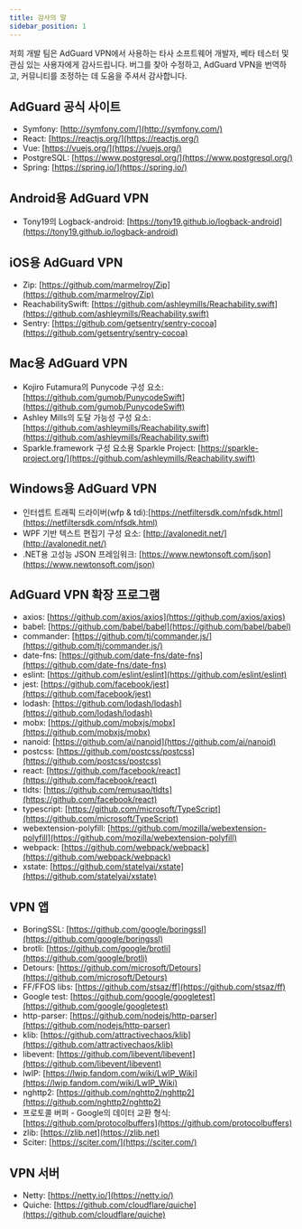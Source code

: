 ```yaml
---
title: 감사의 말
sidebar_position: 1
---
```


저희 개발 팀은 AdGuard VPN에서 사용하는 타사 소프트웨어 개발자, 베타 테스터 및 관심 있는 사용자에게 감사드립니다. 버그를 찾아 수정하고, AdGuard VPN을 번역하고, 커뮤니티를 조정하는 데 도움을 주셔서 감사합니다.

## AdGuard 공식 사이트

* Symfony: [http://symfony.com/](http://symfony.com/)
* React: [https://reactjs.org/](https://reactjs.org/)
* Vue: [https://vuejs.org/](https://vuejs.org/)
* PostgreSQL: [https://www.postgresql.org/](https://www.postgresql.org/)
* Spring: [https://spring.io/](https://spring.io/)

## Android용 AdGuard VPN

* Tony19의 Logback-android: [https://tony19.github.io/logback-android](https://tony19.github.io/logback-android)

## iOS용 AdGuard VPN

* Zip: [https://github.com/marmelroy/Zip](https://github.com/marmelroy/Zip)
* ReachabilitySwift: [https://github.com/ashleymills/Reachability.swift](https://github.com/ashleymills/Reachability.swift)
* Sentry: [https://github.com/getsentry/sentry-cocoa](https://github.com/getsentry/sentry-cocoa)

## Mac용 AdGuard VPN

* Kojiro Futamura의 Punycode 구성 요소: [https://github.com/gumob/PunycodeSwift](https://github.com/gumob/PunycodeSwift)
* Ashley Mills의 도달 가능성 구성 요소: [https://github.com/ashleymills/Reachability.swift](https://github.com/ashleymills/Reachability.swift)
* Sparkle.framework 구성 요소용 Sparkle Project: [https://sparkle-project.org/](https://github.com/ashleymills/Reachability.swift)

## Windows용 AdGuard VPN

* 인터셉트 트래픽 드라이버(wfp & tdi):[https://netfiltersdk.com/nfsdk.html](https://netfiltersdk.com/nfsdk.html)
* WPF 기반 텍스트 편집기 구성 요소: [http://avalonedit.net/](http://avalonedit.net/)
* .NET용 고성능 JSON 프레임워크: [https://www.newtonsoft.com/json](https://www.newtonsoft.com/json)

## AdGuard VPN 확장 프로그램

* axios: [https://github.com/axios/axios](https://github.com/axios/axios)
* babel: [https://github.com/babel/babel](https://github.com/babel/babel)
* commander: [https://github.com/tj/commander.js/](https://github.com/tj/commander.js/)
* date-fns: [https://github.com/date-fns/date-fns](https://github.com/date-fns/date-fns)
* eslint: [https://github.com/eslint/eslint](https://github.com/eslint/eslint)
* jest: [https://github.com/facebook/jest](https://github.com/facebook/jest)
* lodash: [https://github.com/lodash/lodash](https://github.com/lodash/lodash)
* mobx: [https://github.com/mobxjs/mobx](https://github.com/mobxjs/mobx)
* nanoid: [https://github.com/ai/nanoid](https://github.com/ai/nanoid)
* postcss: [https://github.com/postcss/postcss](https://github.com/postcss/postcss)
* react: [https://github.com/facebook/react](https://github.com/facebook/react)
* tldts: [https://github.com/remusao/tldts](https://github.com/facebook/react)
* typescript: [https://github.com/microsoft/TypeScript](https://github.com/microsoft/TypeScript)
* webextension-polyfill: [https://github.com/mozilla/webextension-polyfill](https://github.com/mozilla/webextension-polyfill)
* webpack: [https://github.com/webpack/webpack](https://github.com/webpack/webpack)
* xstate: [https://github.com/statelyai/xstate](https://github.com/statelyai/xstate)

## VPN 앱

* BoringSSL: [https://github.com/google/boringssl](https://github.com/google/boringssl)
* brotli: [https://github.com/google/brotli](https://github.com/google/brotli)
* Detours: [https://github.com/microsoft/Detours](https://github.com/microsoft/Detours)
* FF/FFOS libs: [https://github.com/stsaz/ff](https://github.com/stsaz/ff)
* Google test: [https://github.com/google/googletest](https://github.com/google/googletest)
* http-parser: [https://github.com/nodejs/http-parser](https://github.com/nodejs/http-parser)
* klib: [https://github.com/attractivechaos/klib](https://github.com/attractivechaos/klib)
* libevent: [https://github.com/libevent/libevent](https://github.com/libevent/libevent)
* lwIP: [https://lwip.fandom.com/wiki/LwIP_Wiki](https://lwip.fandom.com/wiki/LwIP_Wiki)
* nghttp2: [https://github.com/nghttp2/nghttp2](https://github.com/nghttp2/nghttp2)
* 프로토콜 버퍼 - Google의 데이터 교환 형식: [https://github.com/protocolbuffers](https://github.com/protocolbuffers)
* zlib: [https://zlib.net](https://zlib.net)
* Sciter: [https://sciter.com/](https://sciter.com/)

## VPN 서버

* Netty: [https://netty.io/](https://netty.io/)
* Quiche: [https://github.com/cloudflare/quiche](https://github.com/cloudflare/quiche)




